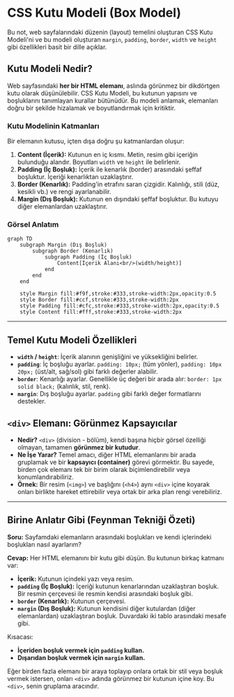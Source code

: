 # CSS Kutu Modeli (Box Model)

Bu not, web sayfalarındaki düzenin (layout) temelini oluşturan CSS Kutu Modeli'ni ve bu modeli oluşturan `margin`, `padding`, `border`, `width` ve `height` gibi özellikleri basit bir dille açıklar.

## Kutu Modeli Nedir?

Web sayfasındaki **her bir HTML elemanı**, aslında görünmez bir dikdörtgen kutu olarak düşünülebilir. CSS Kutu Modeli, bu kutunun yapısını ve boşluklarını tanımlayan kurallar bütünüdür. Bu modeli anlamak, elemanları doğru bir şekilde hizalamak ve boyutlandırmak için kritiktir.

### Kutu Modelinin Katmanları

Bir elemanın kutusu, içten dışa doğru şu katmanlardan oluşur:

1.  **Content (İçerik):** Kutunun en iç kısmı. Metin, resim gibi içeriğin bulunduğu alandır. Boyutları `width` ve `height` ile belirlenir.
2.  **Padding (İç Boşluk):** İçerik ile kenarlık (border) arasındaki şeffaf boşluktur. İçeriği kenarlıktan uzaklaştırır.
3.  **Border (Kenarlık):** Padding'in etrafını saran çizgidir. Kalınlığı, stili (düz, kesikli vb.) ve rengi ayarlanabilir.
4.  **Margin (Dış Boşluk):** Kutunun en dışındaki şeffaf boşluktur. Bu kutuyu diğer elemanlardan uzaklaştırır.

### Görsel Anlatım

```mermaid
graph TD
    subgraph Margin (Dış Boşluk)
        subgraph Border (Kenarlık)
            subgraph Padding (İç Boşluk)
                Content[İçerik Alanı<br/>(width/height)]
            end
        end
    end

    style Margin fill:#f9f,stroke:#333,stroke-width:2px,opacity:0.5
    style Border fill:#ccf,stroke:#333,stroke-width:2px
    style Padding fill:#cfc,stroke:#333,stroke-width:2px,opacity:0.5
    style Content fill:#fff,stroke:#333,stroke-width:2px
```

---

## Temel Kutu Modeli Özellikleri

- **`width` / `height`**: İçerik alanının genişliğini ve yüksekliğini belirler.
- **`padding`**: İç boşluğu ayarlar. `padding: 10px;` (tüm yönler), `padding: 10px 20px;` (üst/alt, sağ/sol) gibi farklı değerler alabilir.
- **`border`**: Kenarlığı ayarlar. Genellikle üç değeri bir arada alır: `border: 1px solid black;` (kalınlık, stil, renk).
- **`margin`**: Dış boşluğu ayarlar. `padding` gibi farklı değer formatlarını destekler.

## `<div>` Elemanı: Görünmez Kapsayıcılar

- **Nedir?** `<div>` (division - bölüm), kendi başına hiçbir görsel özelliği olmayan, tamamen **görünmez bir kutudur**.
- **Ne İşe Yarar?** Temel amacı, diğer HTML elemanlarını bir arada gruplamak ve bir **kapsayıcı (container)** görevi görmektir. Bu sayede, birden çok elemanı tek bir birim olarak biçimlendirebilir veya konumlandırabiliriz.
- **Örnek:** Bir resim (`<img>`) ve başlığını (`<h4>`) aynı `<div>` içine koyarak onları birlikte hareket ettirebilir veya ortak bir arka plan rengi verebiliriz.

---

## Birine Anlatır Gibi (Feynman Tekniği Özeti)

**Soru:** Sayfamdaki elemanların arasındaki boşlukları ve kendi içlerindeki boşlukları nasıl ayarlarım?

**Cevap:** Her HTML elemanını bir kutu gibi düşün. Bu kutunun birkaç katmanı var:

- **İçerik:** Kutunun içindeki yazı veya resim.
- **`padding` (İç Boşluk):** İçeriği kutunun kenarlarından uzaklaştıran boşluk. Bir resmin çerçevesi ile resmin kendisi arasındaki boşluk gibi.
- **`border` (Kenarlık):** Kutunun çerçevesi.
- **`margin` (Dış Boşluk):** Kutunun kendisini diğer kutulardan (diğer elemanlardan) uzaklaştıran boşluk. Duvardaki iki tablo arasındaki mesafe gibi.

Kısacası:
- **İçeriden boşluk vermek için `padding` kullan.**
- **Dışarıdan boşluk vermek için `margin` kullan.**

Eğer birden fazla elemanı bir araya toplayıp onlara ortak bir stil veya boşluk vermek istersen, onları `<div>` adında görünmez bir kutunun içine koy. Bu `<div>`, senin gruplama aracındır.

